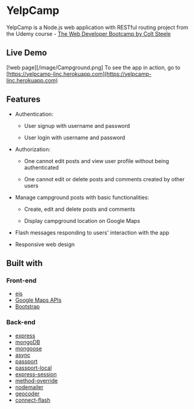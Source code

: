 # YelpCamp

YelpCamp is a Node.js web application with RESTful routing project from the Udemy course - [The Web Developer Bootcamp by Colt Steele](https://www.udemy.com/the-web-developer-bootcamp/)

## Live Demo

[!web page][/image/Campground.png]
To see the app in action, go to [https://yelpcamp-linc.herokuapp.com](https://yelpcamp-linc.herokuapp.com)

## Features

* Authentication:
  
  * User signup with username and password
  
  * User login with username and password

* Authorization:

  * One cannot edit posts and view user profile without being authenticated
  
  * One cannot edit or delete posts and comments created by other users

* Manage campground posts with basic functionalities:

  * Create, edit and delete posts and comments
  
  * Display campground location on Google Maps

* Flash messages responding to users' interaction with the app

* Responsive web design

## Built with

### Front-end

* [ejs](http://ejs.co/)
* [Google Maps APIs](https://developers.google.com/maps/)
* [Bootstrap](https://getbootstrap.com/docs/4.0/getting-started/introduction/)

### Back-end

* [express](https://expressjs.com/)
* [mongoDB](https://www.mongodb.com/)
* [mongoose](http://mongoosejs.com/)
* [async](http://caolan.github.io/async/)
* [passport](http://www.passportjs.org/)
* [passport-local](https://github.com/jaredhanson/passport-local#passport-local)
* [express-session](https://github.com/expressjs/session#express-session)
* [method-override](https://github.com/expressjs/method-override#method-override)
* [nodemailer](https://nodemailer.com/about/)
* [geocoder](https://github.com/wyattdanger/geocoder#geocoder)
* [connect-flash](https://github.com/jaredhanson/connect-flash#connect-flash)
